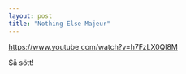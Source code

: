 ```yaml
---
layout: post
title: "Nothing Else Majeur"
---
```


https://www.youtube.com/watch?v=h7FzLX0Ql8M

Så sött!